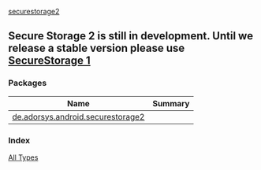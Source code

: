 [securestorage2](./index.md)

## Secure Storage 2 is still in development. Until we release a stable version please use [SecureStorage 1](https://github.com/adorsys/secure-storage-android)

### Packages

| Name | Summary |
|---|---|
| [de.adorsys.android.securestorage2](de.adorsys.android.securestorage2/index.md) |  |

### Index

[All Types](alltypes/index.md)